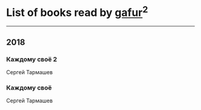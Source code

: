 # List of books read by [gafur](https://my.mail.ru/mail/gafurov_azat/)<sup>2</sup>
---

## 2018

### Каждому своё 2
Сергей Тармашев


### Каждому своё
Сергей Тармашев



